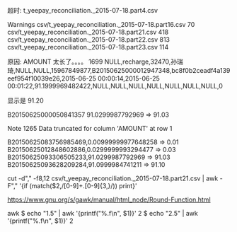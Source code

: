 超时:
t_yeepay_reconciliation._2015-07-18.part4.csv

Warnings
csv/t_yeepay_reconciliation._2015-07-18.part16.csv 70
csv/t_yeepay_reconciliation._2015-07-18.part21.csv 418
csv/t_yeepay_reconciliation._2015-07-18.part22.csv 813
csv/t_yeepay_reconciliation._2015-07-18.part23.csv 114

原因: AMOUNT 太长了。。。。
 1699 NULL,recharge,32470,孙瑞琦,NULL,NULL,15967849877,B20150625000012947348,bc8f0b2ceadf4a139eef954f10039e26,2015-06-25 00:00:14,2015-06-25       00:01:22,91.1999969482422,NULL,NULL,NULL,NULL,NULL,NULL,NULL,0

 显示是 91.20

 B20150625000050841357 91.0299987792969 => 91.03


Note    1265    Data truncated for column 'AMOUNT' at row 1


B20150625083756985469,0.00999999977648258  => 0.01
B20150625012848602886,0.0299999993294477   => 0.03
B20150625093306505233,91.0299987792969     => 91.03
B20150625093628209284,91.0999984741211     => 91.10



cut -d"," -f8,12  csv/t_yeepay_reconciliation._2015-07-18.part21.csv | awk -F"," '{if (match($2,/[0-9]+\.[0-9]{3,}/)) print}'

https://www.gnu.org/s/gawk/manual/html_node/Round-Function.html

awk
$ echo "1.5" | awk '{printf("%.f\n", $1)}'
2
$ echo "2.5" | awk '{printf("%.f\n", $1)}'
2
